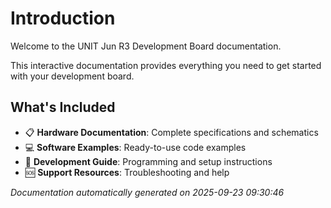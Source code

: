 # Introduction

Welcome to the UNIT Jun R3 Development Board documentation.

This interactive documentation provides everything you need to get started with your development board.

## What's Included

- 📋 **Hardware Documentation**: Complete specifications and schematics
- 💻 **Software Examples**: Ready-to-use code examples
- 🔧 **Development Guide**: Programming and setup instructions
- 🆘 **Support Resources**: Troubleshooting and help

*Documentation automatically generated on 2025-09-23 09:30:46*
